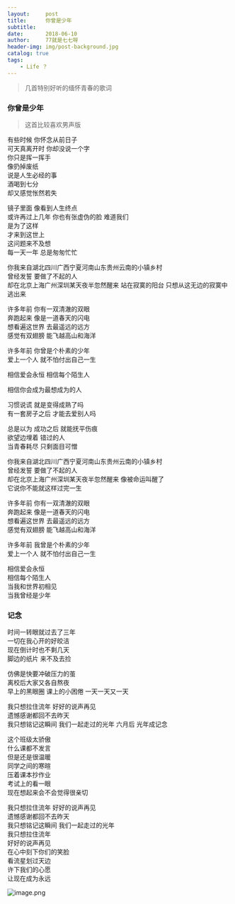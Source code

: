 ```yaml
---
layout:     post
title:      你曾是少年
subtitle:  
date:       2018-06-10
author:     77就是七七呀
header-img: img/post-background.jpg
catalog: true
tags:
    - Life ？
---
```

[^_^]: # (哈哈我是注释，不会在浏览器中显示。)
[^_^]: # tags包含杂谈，Life ？，Books

>几首特别好听的缅怀青春的歌词




### 你曾是少年

>这首比较喜欢男声版



有些时候 你怀念从前日子  
可天真离开时 你却没说一个字  
你只是挥一挥手  
像扔掉废纸  
说是人生必经的事  
酒喝到七分  
却又感觉怅然若失


镜子里面 像看到人生终点  
或许再过上几年 你也有张虚伪的脸
难道我们  
是为了这样  
才来到这世上  
这问题来不及想  
每一天一年 
总是匆匆忙忙

你我来自湖北四川广西宁夏河南山东贵州云南的小镇乡村  
曾经发誓 要做了不起的人  
却在北京上海广州深圳某天夜半忽然醒来 站在寂寞的阳台
只想从这无边的寂寞中逃出来  

许多年前 你有一双清澈的双眼  
奔跑起来 像是一道春天的闪电  
想看遍这世界 去最遥远的远方  
感觉有双翅膀 能飞越高山和海洋  

许多年前 你曾是个朴素的少年  
爱上一个人 就不怕付出自己一生

相信爱会永恒 
相信每个陌生人

相信你会成为最想成为的人

习惯说谎 就是变得成熟了吗  
有一套房子之后 才能去爱别人吗

总是以为 成功之后 就能抚平伤痕  
欲望边埋着 错过的人  
当青春耗尽 只剩面目可憎


你我来自湖北四川广西宁夏河南山东贵州云南的小镇乡村  
曾经发誓 要做了不起的人  
却在北京上海广州深圳某天夜半忽然醒来 像被命运叫醒了  
它说你不能就这样过完一生  

许多年前 你有一双清澈的双眼  
奔跑起来 像是一道春天的闪电  
想看遍这世界 去最遥远的远方  
感觉有双翅膀 能飞越高山和海洋  

许多年前 我曾是个朴素的少年  
爱上一个人 就不怕付出自己一生  

相信爱会永恒  
相信每个陌生人  
当我和世界初相见  
当我曾经是少年




### 记念



时间一转眼就过去了三年  
一切在我心开的好皎洁  
现在倒计时也不剩几天  
脚边的纸片 来不及去捡  

仿佛是快要冲破压力的茧  
离校后大家又各自熬夜  
早上的黑眼圈 课上的小困倦
一天一天又一天

我只想拉住流年 好好的说声再见  
遗憾感谢都回不去昨天  
我只想铭记这瞬间
我们一起走过的光年
六月后
光年成记念  

这个班级太骄傲  
什么课都不发言  
但是还是很温暖  
同学之间的寒暄  
压着课本抄作业  
考试上的看一眼  
现在想起来会不会觉得很亲切  

我只想拉住流年 好好的说声再见  
遗憾感谢都回不去昨天  
我只想铭记这瞬间
我们一起走过的光年  
我只想拉住流年  
好好的说声再见  
在心中刻下你们的笑脸  
看流星划过天边  
许下我们的心愿  
让现在成为永远  

![image.png](https://i.loli.net/2020/05/25/HpMIw4KV9z2eboy.png)
